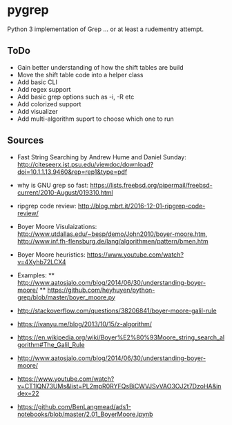 # pygrep
Python 3 implementation of Grep ... or at least a rudementry attempt.

## ToDo
* Gain better understanding of how the shift tables are build
* Move the shift table code into a helper class
* Add basic CLI
* Add regex support
* Add basic grep options such as -i, -R etc
* Add colorized support
* Add visualizer
* Add multi-algorithm suport to choose which one to run

## Sources
* Fast String Searching by Andrew Hume and Daniel Sunday: http://citeseerx.ist.psu.edu/viewdoc/download?doi=10.1.1.13.9460&rep=rep1&type=pdf
* why is GNU grep so fast: https://lists.freebsd.org/pipermail/freebsd-current/2010-August/019310.html
* ripgrep code review: http://blog.mbrt.it/2016-12-01-ripgrep-code-review/
* Boyer Moore Visulaizations: http://www.utdallas.edu/~besp/demo/John2010/boyer-moore.htm, http://www.inf.fh-flensburg.de/lang/algorithmen/pattern/bmen.htm
* Boyer Moore heuristics: https://www.youtube.com/watch?v=4Xyhb72LCX4
* Examples:
** http://www.aatosjalo.com/blog/2014/06/30/understanding-boyer-moore/
** https://github.com/heyhuyen/python-grep/blob/master/boyer_moore.py

* http://stackoverflow.com/questions/38206841/boyer-moore-galil-rule
* https://ivanyu.me/blog/2013/10/15/z-algorithm/
* https://en.wikipedia.org/wiki/Boyer%E2%80%93Moore_string_search_algorithm#The_Galil_Rule
* http://www.aatosjalo.com/blog/2014/06/30/understanding-boyer-moore/
* https://www.youtube.com/watch?v=CT1lQN73UMs&list=PL2mpR0RYFQsBiCWVJSvVAO3OJ2t7DzoHA&index=22
* https://github.com/BenLangmead/ads1-notebooks/blob/master/2.01_BoyerMoore.ipynb
